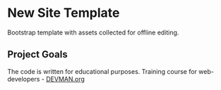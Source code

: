 # New Site Template

Bootstrap template with assets collected for offline editing.

## Project Goals

The code is written for educational purposes. Training course for web-developers - [DEVMAN.org](https://devman.org)
